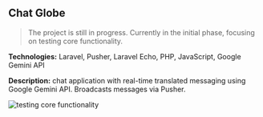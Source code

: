 
  

## Chat Globe

  

> The project is still in progress.
> Currently in the initial phase, focusing on testing core functionality.

  

  

**Technologies:** Laravel, Pusher, Laravel Echo, PHP, JavaScript, Google Gemini API

  

  

**Description:** chat application with real-time translated messaging using Google Gemini API. Broadcasts messages via Pusher.

  

![testing core functionality](https://i.ibb.co/gTZppjt/ezgif-6-d93b37e7ab.gif)
